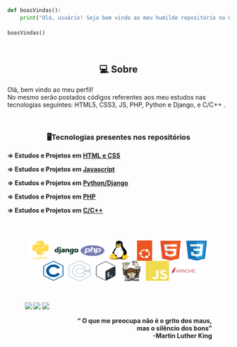 ```python
def boasVindas():
    print("Olá, usuário! Seja bem vindo ao meu humilde repositório no GitHub!!")

boasVindas()
```

<br>
<head> 
    <meta charset="UTF-8">
</head> 
<body class="corpo-readme">
    <section class="uno">
    <h1 align="center">💻 Sobre</h1> 
    <p>Olá, bem vindo ao meu perfil! <br> No mesmo serão postados códigos referentes aos meu estudos nas <br> tecnologias seguintes: HTML5, CSS3, JS, PHP, Python e Django, e C/C++ .</p>
    <br>
    <section class="dois"> 
        <h1 align="center"><b>🖥Tecnologias presentes nos repositórios</b></h1>
        <p><b>=> Estudos e Projetos em <a href=""> HTML e CSS</a><b></p>
        <p><b>=> Estudos e Projetos em <a href=""> Javascript</a><b></p>
        <p><b>=> Estudos e Projetos em <a href=""> Python/Django</a><b></p>
        <p><b>=> Estudos e Projetos em <a href=""> PHP</a><b></p>
        <p><b>=> Estudos e Projetos em <a href=""> C/C++</a><b></p>
    </section>
    <br>
    <section class="tres"> 
        <div class="imagens"> 
                <figure> 
            <h2 align="center">
                 <img align="center" alt="sudoPedro-Python" height="46" width="54" src="https://raw.githubusercontent.com/devicons/devicon/master/icons/python/python-plain-wordmark.svg">
                <img align="center" alt="sudoPedro-Django" height="46" width="54" src="https://raw.githubusercontent.com/devicons/devicon/master/icons/django/django-plain-wordmark.svg">
                <img align="center" alt="sudoPedro-PHP" height="46" width="54" src="https://raw.githubusercontent.com/devicons/devicon/master/icons/php/php-plain.svg"/>
                <img align="center" alt="sudoPedro-linux" height="46" width="54" src="https://raw.githubusercontent.com/devicons/devicon/master/icons/linux/linux-original.svg">
                <img align="center" alt="sudoPedro-Ubuntu" height="46" width="54" src="https://raw.githubusercontent.com/devicons/devicon/master/icons/ubuntu/ubuntu-plain.svg"/>
                <img align="center" alt="sudoPedro-HTML" height="46" width="54" src="https://raw.githubusercontent.com/devicons/devicon/master/icons/html5/html5-original.svg">
                <img align="center" alt="sudoPedro-CSS" height="46" width="54" src="https://raw.githubusercontent.com/devicons/devicon/master/icons/css3/css3-original.svg">
                <img align="center" alt="sudoPedro-C" height="46" width="54" src="https://raw.githubusercontent.com/devicons/devicon/master/icons/c/c-line.svg"/>
                <img align="center" alt="sudoPedro-C++" height="46" width="54" src="https://raw.githubusercontent.com/devicons/devicon/master/icons/cplusplus/cplusplus-line.svg"/>
                <img align="center" alt="sudoPedro-BASH" height="46" width="54" src="https://raw.githubusercontent.com/devicons/devicon/master/icons/bash/bash-plain.svg"/>
                <img align="center" alt="sudoPedro-COMPOSER" height="46" width="54" src="https://raw.githubusercontent.com/devicons/devicon/master/icons/composer/composer-original.svg"/>
                <img align="center" alt="sudoPedro-JS" height="46" width="54" src="https://raw.githubusercontent.com/devicons/devicon/master/icons/javascript/javascript-plain.svg">
                <img align="center" alt="sudoPedro-Apache" height="46" width="54" src="https://raw.githubusercontent.com/devicons/devicon/master/icons/apache/apache-original-wordmark.svg">
            </h2>
            </figure>
        </div>
        <br>
        <footer> 
            <figure>
            <a href="tel:21971292477" target="_blank"><img src="https://img.shields.io/badge/WhatsApp-25D366?style=for-the-badge&logo=whatsapp&logoColor=white" target="_blank"></a>
            <a href="mailto:2003arthurdacosta8@gmail.com" target="_blank"><img src="https://img.shields.io/badge/Gmail-D14836?style=for-the-badge&logo=gmail&logoColor=white" target="_blank"></a>
            <a href="https://www.linkedin.com/in/pedro-arthur-5518721a5" target="_blank"><img src="https://img.shields.io/badge/LinkedIn-0077B5?style=for-the-badge&logo=linkedin&logoColor=white" target="_blank"></a>
            <br>
            <p align="right" width="50">
            <q> O que me preocupa não é o grito dos maus, <br> mas o silêncio dos bons</q> 
            <br>
                -Martin Luther King
            <p>
            <br>
        </figure>
        </footer>
    </section>
</body>
